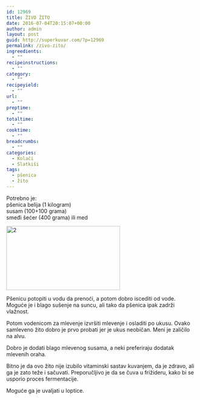 ```yaml
---
id: 12969
title: ŽIVO ŽITO
date: 2016-07-04T20:15:07+00:00
author: admin
layout: post
guid: http://superkuvar.com/?p=12969
permalink: /zivo-zito/
ingreedients:
  - ""
recipeinstructions:
  - ""
category:
  - ""
recipeyield:
  - ""
url:
  - ""
preptime:
  - ""
totaltime:
  - ""
cooktime:
  - ""
breadcrumbs:
  - ""
categories:
  - Kolači
  - Slatkiši
tags:
  - pšenica
  - žito
---
```

Potrebno je:  
pšenica belija (1 kilogram)  
susam (100+100 grama)  
smeđi šećer (400 grama) ili med

[<img class="alignnone size-medium wp-image-12970" src="//wp-content/uploads/2016/06/2-300x169.jpg" alt="2" width="300" height="169" srcset="//wp-content/uploads/2016/06/2-300x169.jpg 300w, //wp-content/uploads/2016/06/2-768x431.jpg 768w, //wp-content/uploads/2016/06/2-1024x575.jpg 1024w" sizes="(max-width: 300px) 100vw, 300px" />](//wp-content/uploads/2016/06/2-300x169.jpg)

Pšenicu potopiti u vodu da prenoći, a potom dobro iscediti od vode. Moguće je i blago sušenje na suncu, ali tako da pšenica ipak zadrži vlažnost.

Potom vodenicom za mlevenje izvršiti mlevenje i osladiti po ukusu. Ovako samleveno žito dobro je prvo probati jer je ukus neobičan. Meni je zaličilo na alvu.

Dobro je dodati blago mlevenog susama, a neki preferiraju dodatak mlevenih oraha.

Bitno je da ovo žito nije izubilo vitaminski sastav kuvanjem, da je zdravo, ali ga je zato teže i sačuvati. Preporučljivo je da se čuva u frižideru, kako bi se usporio proces fermentacije.

Moguće ga je uvaljati u loptice.